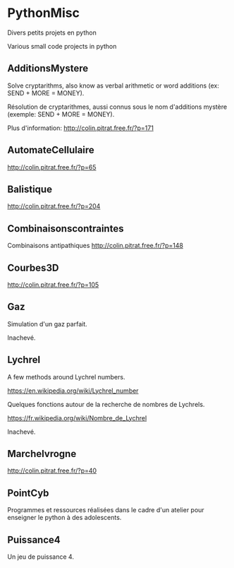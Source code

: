 # PythonMisc
Divers petits projets en python

Various small code projects in python

## AdditionsMystere
Solve cryptarithms, also know as verbal arithmetic or word additions (ex: SEND + MORE = MONEY).

Résolution de cryptarithmes, aussi connus sous le nom d'additions mystère (exemple: SEND + MORE = MONEY).

Plus d'information: http://colin.pitrat.free.fr/?p=171

## AutomateCellulaire
http://colin.pitrat.free.fr/?p=65

## Balistique
http://colin.pitrat.free.fr/?p=204

## Combinaisonscontraintes
Combinaisons antipathiques
http://colin.pitrat.free.fr/?p=148

## Courbes3D
http://colin.pitrat.free.fr/?p=105

## Gaz
Simulation d'un gaz parfait.

Inachevé.

## Lychrel
A few methods around Lychrel numbers.

https://en.wikipedia.org/wiki/Lychrel_number

Quelques fonctions autour de la recherche de nombres de Lychrels.

https://fr.wikipedia.org/wiki/Nombre_de_Lychrel

Inachevé.

## MarcheIvrogne
http://colin.pitrat.free.fr/?p=40

## PointCyb
Programmes et ressources réalisées dans le cadre d'un atelier pour enseigner le python à des adolescents.

## Puissance4
Un jeu de puissance 4.
